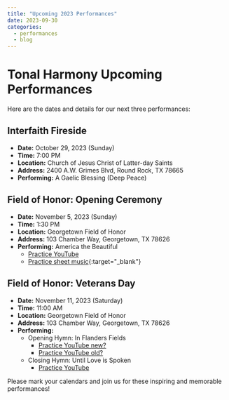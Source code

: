 ```yaml
---
title: "Upcoming 2023 Performances"
date: 2023-09-30
categories:
  - performances
  - blog
---
```


# Tonal Harmony Upcoming Performances

Here are the dates and details for our next three performances:

## Interfaith Fireside

- **Date:** October 29, 2023 (Sunday)
- **Time:** 7:00 PM
- **Location:** Church of Jesus Christ of Latter-day Saints
- **Address:** 2400 A.W. Grimes Blvd, Round Rock, TX 78665
- **Performing:** A Gaelic Blessing (Deep Peace)

## Field of Honor: Opening Ceremony

- **Date:** November 5, 2023 (Sunday)
- **Time:** 1:30 PM
- **Location:** Georgetown Field of Honor
- **Address:** 103 Chamber Way, Georgetown, TX 78626
- **Performing:** America the Beautiful
  - [Practice YouTube](https://youtu.be/7ImnayzcUQw)
  - [Practice sheet music](https://www.jwpepper.com/America-the-Beautiful/10553010.item){:target="_blank"}

## Field of Honor: Veterans Day

- **Date:** November 11, 2023 (Saturday)
- **Time:** 11:00 AM
- **Location:** Georgetown Field of Honor
- **Address:** 103 Chamber Way, Georgetown, TX 78626
- **Performing:**
  - Opening Hymn: In Flanders Fields
    - [Practice YouTube new?](https://youtu.be/3g-VBcnLdBM)
    - [Practice YouTube old?](https://youtu.be/mI-2EiX-3gc)
  - Closing Hymn: Until Love is Spoken
    - [Practice YouTube](https://youtu.be/PEdg9_sZfwA)

Please mark your calendars and join us for these inspiring and memorable performances!
